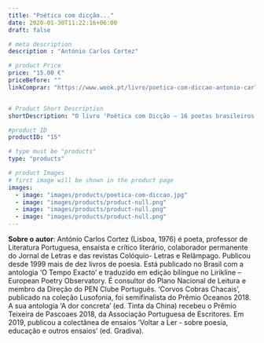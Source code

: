 ```yaml
---
title: "Poética com dicção..."
date: 2020-01-30T11:22:16+06:00
draft: false

# meta description
description : "António Carlos Cortez"

# product Price
price: "15.00 €"
priceBefore: ""
linkComprar: "https://www.wook.pt/livro/poetica-com-diccao-antonio-carlos-cortez/23912379"


# Product Short Description
shortDescription: "O livro 'Poética com Dicção – 16 poetas brasileiros para ler hoje' é um encontro sublime entre Portugal e Brasil, regido pelo poeta, crítico literário, professor e ensaísta português António Carlos Cortez, já anteriormente publicado pela Jaguatirica no Brasil, com a antologia O Tempo Exacto e o livro de poesia Corvos, Cobras, Chacais, semifinalista do Prêmio Oceanos. Neste livro de ensaios, Cortez se debruça, tal maestro, sobre uma sinfonia de autores brasileiros contemporâneos e sua dicção poética açucarada, que faz questão de mencionar como específica quando comparada à lusitana. Alexandra Maia, Ana Cristina Cesar, Antonio Cicero, Carlos Drummond de Andrade, Carlos Nejar, Chico Buarque, Eucanaã Ferraz, José Paulo Paes, Lêdo Ivo, Luís Maffei, Manoel de Barros, Paulo Henriques Britto, Renato Russo, Sérgio Nazar David, Simone Brantes e Vinicius de Moraes são os dezesseis colegas escolhidos que servem de inspiração para preencher as páginas deste livro com brilhantes imposturas de António Carlos Cortez, além da parte especialmente reservada à obra de Clarice Lispector."

#product ID
productID: "15"

# type must be "products"
type: "products"

# product Images
# first image will be shown in the product page
images:
  - image: "images/products/poetica-com-diccao.jpg"
  - image: "images/products/product-null.png"
  - image: "images/products/product-null.png"
  - image: "images/products/product-null.png"
---
```


**Sobre o autor**: António Carlos Cortez (Lisboa, 1976) é poeta, professor de Literatura Portuguesa, ensaísta e crítico literário, colaborador permanente do Jornal de Letras e das revistas Colóquio- Letras e Relâmpago. Publicou desde 1999 mais de dez livros de poesia. Está publicado no Brasil com a antologia ‘O Tempo Exacto’ e traduzido em edição bilíngue no Lirikline – European Poetry Observatory. É consultor do Plano Nacional de Leitura e membro da Direção do PEN Clube Português. ‘Corvos Cobras Chacais’, publicado na coleção Lusofonia, foi semifinalista do Prêmio Oceanos 2018. A sua antologia ‘A dor concreta’ (ed. Tinta da China) recebeu o Prêmio Teixeira de Pascoaes 2018, da Associação Portuguesa de Escritores. Em 2019, publicou a colectânea de ensaios ‘Voltar a Ler - sobre poesia, educação e outros ensaios’ (ed. Gradiva).